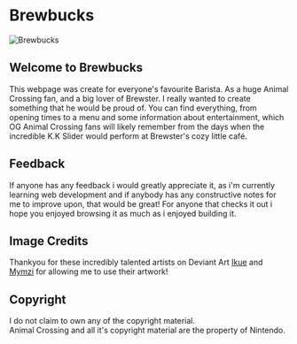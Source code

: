 # Brewbucks

![Brewbucks](https://github.com/user-attachments/assets/3d369142-0679-4e02-be61-3e8c9044e120)

## Welcome to Brewbucks

This webpage was create for everyone's favourite Barista. As a huge Animal Crossing fan, and a big lover of Brewster. I really wanted to create something that he would be proud of. You can find everything, from opening times to a menu and some information about entertainment, which OG Animal Crossing fans will likely remember from the days when the incredible K.K Slider would perform at Brewster's cozy little café.

## Feedback

If anyone has any feedback i would greatly appreciate it, as i'm currently learning web development and if anybody has any constructive notes for me to improve upon, that would be great! For anyone that checks it out i hope you enjoyed browsing it as much as i enjoyed building it. 

## Image Credits

Thankyou for these incredibly talented artists on Deviant Art [Ikue](https://www.deviantart.com/ikue) and [Mymzi](https://www.deviantart.com/mymzi) for allowing me to use their artwork!

## Copyright

I do not claim to own any of the copyright material. <br>
Animal Crossing and all it's copyright material are the property of Nintendo.

